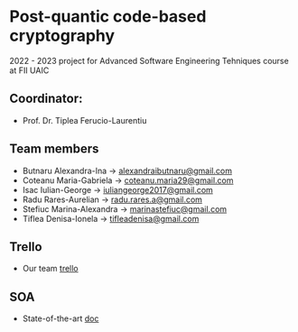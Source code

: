 # Post-quantic code-based cryptography

2022 - 2023 project for Advanced Software Engineering Tehniques course at FII UAIC

## Coordinator:

* Prof. Dr. Tiplea Ferucio-Laurentiu

## Team members

* Butnaru Alexandra-Ina -> alexandraibutnaru@gmail.com
* Coteanu Maria-Gabriela -> coteanu.maria29@gmail.com
* Isac Iulian-George -> iuliangeorge2017@gmail.com
* Radu Rares-Aurelian -> radu.rares.a@gmail.com
* Stefiuc Marina-Alexandra -> marinastefiuc@gmail.com
* Tiflea Denisa-Ionela -> tifleadenisa@gmail.com

## Trello
* Our team [trello](https://trello.com/w/asetpostquanticcodebasedcryptography20222023)

## SOA
* State-of-the-art [doc](https://docs.google.com/document/d/1td4S2rAYSCVD_z_Pi9PP4tjyvR8X6V-LqPWBVcbdiMM/edit)